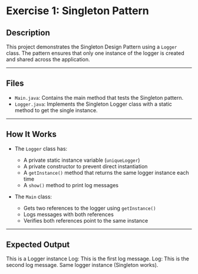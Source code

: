 # Exercise 1: Singleton Pattern

## Description
This project demonstrates the Singleton Design Pattern using a `Logger` class. The pattern ensures that only one instance of the logger is created and shared across the application.

---

## Files

- `Main.java`: Contains the main method that tests the Singleton pattern.
- `Logger.java`: Implements the Singleton Logger class with a static method to get the single instance.

---

## How It Works

- The `Logger` class has:
  - A private static instance variable (`uniqueLogger`)
  - A private constructor to prevent direct instantiation
  - A `getInstance()` method that returns the same logger instance each time
  - A `show()` method to print log messages

- The `Main` class:
  - Gets two references to the logger using `getInstance()`
  - Logs messages with both references
  - Verifies both references point to the same instance

---

## Expected Output

This is a Logger instance
Log: This is the first log message.
Log: This is the second log message.
Same logger instance (Singleton works).

